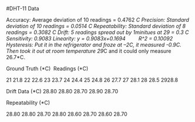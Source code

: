 #DHT-11 Data 

Accuracy: Average deviation of 10 readings = 0.4762 *C
Precision:  Standard deviation of 10 readings = 0.0514 *C
Repeatability: Standard deviation of 8 readings = 0.3082 *C​
Drift: 5 readings spread out by 1minitues at 29 = 0.3 *C
Sensitivity:  0.9083
Linearity: y = 0.9083*x+0.1694         R^2 = 0.10092
Hysteresis: Put it in the refrigerator and froze at –2*C, it measured -0.9*C. Then took it out at room temperature 29*C and it could only measure 26.7*C.​


Ground Truth (*C) ​        Readings (*C)    


21​                         21.8
22​                         22.6
23​                         23.7
24​                         24.4
25​                         24.8
26​                         27.7
27​                         28.1
28​                         28.5
29​                         28.8


Drift Data (*C)
28.80
28.80
28.70
28.90
28.70


Repeatability (*C)

28.80​
28.80​
28.70​
28.80​
28.60​
28.70​
28.60​
28.70​


